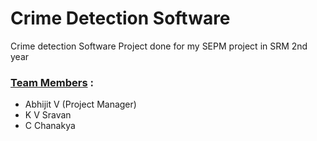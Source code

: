 # Crime Detection Software
Crime detection Software Project done for my SEPM project in SRM 2nd year
### <u>Team Members</u> :
- Abhijit V (Project Manager)
- K V Sravan
- C Chanakya
